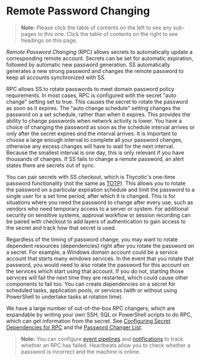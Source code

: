 [title]: # "Remote Password Changing"
[tags]: # "Remote Password Changing"
[priority]: # "1000"

# Remote Password Changing

> **Note:** Please click the table of contents on the left to see any sub-pages to this one. Click the table of contents on the right to see headings on this page.

*Remote Password Changing* (RPC) allows secrets to automatically update a corresponding remote account. Secrets can be set for automatic expiration, followed by automatic new password generation. SS automatically generates a new strong password and changes the remote password to keep all accounts synchronized with SS.

RPC allows SS to rotate passwords to meet domain password policy requirements. In most cases, RPC is configured with the secret "auto change" setting set to true. This causes the secret to rotate the password as soon as it expires. The "auto change schedule" setting changes the password on a set schedule, rather than when it expires. This provides the ability to change passwords when network activity is lower. You have a choice of changing the password as soon as the schedule interval arrives or only after the secret expires *and* the interval arrives. It is important to choose a large enough interval to complete all your password changes, otherwise any excess changes will have to wait for the next interval. Because the smallest interval is one day, this is only relevant if you have thousands of changes. If SS fails to change a remote password, an alert states there are secrets out of sync.

You can pair secrets with SS checkout, which is Thycotic's one-time password functionality (not the same as [TOTP](../authentication/two-factor-authentication/totp/index.md)). This allows you to rotate the password on a particular expiration schedule and limit the password to a single user for a set time period, after which it is changed. This is for situations where you need the password to change after every use, such as vendors who need temporary access to a server or system. For additional security on sensitive systems, approval workflow or session recording can be paired with checkout to add layers of authentication to gain access to the secret and track how that secret is used.

Regardless of the timing of password change, you may want to rotate dependent resources (dependencies) right after you rotate the password on a secret. For example, a Windows domain account could be a service account that starts many windows services. In the event that you rotate that password, you would need to also rotate the password for this account on the services which start using that account. If you do not, starting those services will fail the next time they are restarted, which could cause other components to fail too. You can create dependencies on a secret for scheduled tasks, application pools, or services (with or without using PowerShell to undertake tasks at rotation time).

We have a large number of out-of-the-box RPC changers, which are expandable by writing your own SSH, SQL or PowerShell scripts to do RPC, which can get information from the secret. See [Configuring Secret Dependencies for RPC](./configuring-secret-dependencies-for-rpc/index.md) and the [Password Changer List](./password-changer-list/index.md).

> **Note:** You can configure [event pipelines](../events-and-alerts/event-pipelines/index.md) and [notifications](../events-and-alerts/event-subscription-page/index.md) to track whether an RPC has failed. Heartbeats allow you to check whether a password is incorrect and the machine is online.